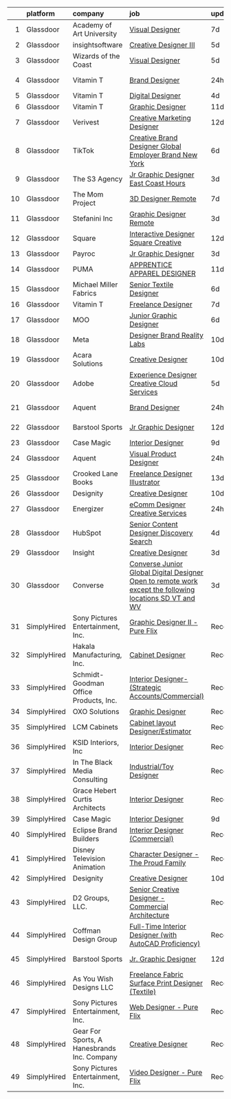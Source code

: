 

|    | platform    | company                                     | job                                                                                                                                                                                                                                                                                                                                                                                                                                                                                                                                                                                                                                                                                                                                                                                                                                                                                                                                                                                                                                                                          | update_time   | location            |
|---:|:------------|:--------------------------------------------|:-----------------------------------------------------------------------------------------------------------------------------------------------------------------------------------------------------------------------------------------------------------------------------------------------------------------------------------------------------------------------------------------------------------------------------------------------------------------------------------------------------------------------------------------------------------------------------------------------------------------------------------------------------------------------------------------------------------------------------------------------------------------------------------------------------------------------------------------------------------------------------------------------------------------------------------------------------------------------------------------------------------------------------------------------------------------------------|:--------------|:--------------------|
|  1 | Glassdoor   | Academy of Art University                   | [Visual Designer](https://www.glassdoor.com/partner/jobListing.htm?pos=120&ao=1136043&s=58&guid=0000018118e3da1fbd9361e56a182965&src=GD_JOB_AD&t=SR&vt=w&cs=1_aa9f763c&cb=1653979995173&jobListingId=1007887273409&jrtk=3-0-1g4ce7mn3j45v801-1g4ce7mniq0uf800-e26ba85fdd71777b-)                                                                                                                                                                                                                                                                                                                                                                                                                                                                                                                                                                                                                                                                                                                                                                                             | 7d            | Remote              |
|  2 | Glassdoor   | insightsoftware                             | [Creative Designer III](https://www.glassdoor.com/partner/jobListing.htm?pos=116&ao=1136043&s=58&guid=0000018118e3da1fbd9361e56a182965&src=GD_JOB_AD&t=SR&vt=w&ea=1&cs=1_84747bf4&cb=1653979995172&jobListingId=1007892557322&jrtk=3-0-1g4ce7mn3j45v801-1g4ce7mniq0uf800-edb5219fd768963e-)                                                                                                                                                                                                                                                                                                                                                                                                                                                                                                                                                                                                                                                                                                                                                                                  | 5d            | Raleigh, NC         |
|  3 | Glassdoor   | Wizards of the Coast                        | [Visual Designer](https://www.glassdoor.com/partner/jobListing.htm?pos=129&ao=1136043&s=58&guid=0000018118e3da1fbd9361e56a182965&src=GD_JOB_AD&t=SR&vt=w&ea=1&cs=1_6d05b51f&cb=1653979995176&jobListingId=1007893079725&jrtk=3-0-1g4ce7mn3j45v801-1g4ce7mniq0uf800-b185e27c67875b10-)                                                                                                                                                                                                                                                                                                                                                                                                                                                                                                                                                                                                                                                                                                                                                                                        | 5d            | Renton, WA          |
|  4 | Glassdoor   | Vitamin T                                   | [Brand Designer](https://www.glassdoor.com/partner/jobListing.htm?pos=104&ao=1110586&s=58&guid=0000018118e3da1fbd9361e56a182965&src=GD_JOB_AD&t=SR&vt=w&cs=1_25fb4663&cb=1653979995171&jobListingId=1007904302464&cpc=3BA4CE39D5B5DEF5&jrtk=3-0-1g4ce7mn3j45v801-1g4ce7mniq0uf800-2ffe7e5468a44849--6NYlbfkN0DMrcEu7yrtATojKJA7cEzGQ3FdRGWLh0CZQInL4ECGI6k5tN82kdM0cJmh4vC7GghxkYkDWuJDluff2uToy7AXVTFzTRdfcIKfuHc9oSeBogO_-XV4cveVdPSCuR2CkcUYC5iTx9P_3LmqkrAIbUUJEvcyn4R3kexpOv-ZotJWnhO2AvxzM41bWKNOt3stjOkbmIemW05LMnBN_JErJUrPboAlfrAfQtFNIbjvYmIBuOqRxPQuLU0btlBwH3EkJcqoNyb6L3mGSoOZCaDIrbF8duUk25Cy-7jwGYKRSEb-97g9Am4pBSibIt3_HtI9Nvqqn-VCaU8UXhxp11cN495EDsLYJjrx3TZLPkHG5kryp9wDly-jE3xm-glmoqn4TibtbUSYHdKUcpBJ-eCHfWrMKJ8u3fPpN4TgsjwyLLDQewlOMOwi4gunuEfLyzUrWTmcOH5_8DDn3Q%3D%3D)                                                                                                                                                                                                                                                                             | 24h           | New York, NY        |
|  5 | Glassdoor   | Vitamin T                                   | [Digital Designer](https://www.glassdoor.com/partner/jobListing.htm?pos=108&ao=1110586&s=58&guid=0000018118e3da1fbd9361e56a182965&src=GD_JOB_AD&t=SR&vt=w&cs=1_69dc0cc1&cb=1653979995171&jobListingId=1007895708709&cpc=C4A69CCDBB3B9599&jrtk=3-0-1g4ce7mn3j45v801-1g4ce7mniq0uf800-d783462fc3aa5169--6NYlbfkN0DMrcEu7yrtATojKJA7cEzGQ3FdRGWLh0CZQInL4ECGI6k5tN82kdM0OKoro5eXmjo5m-SzDVQ84f--66crKoH3dn4Q6yk9swa6z-DGLfTRH_ZxL9fKOklWPQHMIw4ypeG1WWFlz2wdGYJWcVoqShybfkjZU_otuzsj5yuCQFQhDhOZuSTNc6uZ0T-a-IGk3mWPLMLDt_RP-eLwa_5q1R1aHN1mwpvHFvl2wQoG6U1KEqvmAqUHgIhEF6XKIoBh2RRgOsD5hvy9fifdAUgugJKif_M_v8oGIalMlwekUubt1Y_BdioDgqJFq5N1L4CtfnjEc6pDZ2rF25Il6rsX8ypNHZm4s2L9eEjqjs8yH671n8Hc0qHSeYCRt2JpAcIHp2AoNLeOyGjQI-dJDNGwflkkCHWTGA8rGcqC1d5QnHCLqR3sKJz9WHX8ksuZ5tpDSBS2ag3TA06aKg%3D%3D)                                                                                                                                                                                                                                                                           | 4d            | Remote              |
|  6 | Glassdoor   | Vitamin T                                   | [Graphic Designer](https://www.glassdoor.com/partner/jobListing.htm?pos=109&ao=1110586&s=58&guid=0000018118e3da1fbd9361e56a182965&src=GD_JOB_AD&t=SR&vt=w&cs=1_ba0865de&cb=1653979995171&jobListingId=1007877187329&cpc=9908D8D4413DBB8A&jrtk=3-0-1g4ce7mn3j45v801-1g4ce7mniq0uf800-a904d3ba8a45659f--6NYlbfkN0DMrcEu7yrtATojKJA7cEzGQ3FdRGWLh0CZQInL4ECGI6k5tN82kdM0OKoro5eXmjrufZqZtXfByh95POie7Dk4LU8AtDKfROUtvhwyHSRX0BPiC4O9LsMimw_JRRO4mI7EgKB9dPnx7FcR5W7gjg1_OSVrvxRwmVUfNlu4UljO7i22rtyjGdf6qzMj7U2rsEv77a_AmPEq2RAg34WGeX-oJcAZoUFzQ5_YXIc-X-HN1gK9dj9R1TUgBB_p-ZjNOlWk2RwNLnr_f_uLNgLPDwjwS9IDRzXkitMvuVbCD52NuK5WzsXFCgOvMB8GQyBqv2vAL2QW2JUnkkqI6_MDjg1WDvlVA6GmZuyN_IEOq8fSyGDNQ76Hg3z9teIf7S6o6kZZGpeCearBruqaEANib_lHBGMEs4NtGV8soAhan2wditC93Aykss-jd3uV_XLC6coxmy4jZLnoXw%3D%3D)                                                                                                                                                                                                                                                                           | 11d           | Remote              |
|  7 | Glassdoor   | Verivest                                    | [Creative Marketing Designer](https://www.glassdoor.com/partner/jobListing.htm?pos=127&ao=1136043&s=58&guid=0000018118e3da1fbd9361e56a182965&src=GD_JOB_AD&t=SR&vt=w&ea=1&cs=1_eb872d5e&cb=1653979995176&jobListingId=1007874088116&jrtk=3-0-1g4ce7mn3j45v801-1g4ce7mniq0uf800-d7e678a9dd649d29-)                                                                                                                                                                                                                                                                                                                                                                                                                                                                                                                                                                                                                                                                                                                                                                            | 12d           | Remote              |
|  8 | Glassdoor   | TikTok                                      | [Creative Brand Designer   Global Employer Brand   New York](https://www.glassdoor.com/partner/jobListing.htm?pos=112&ao=1136043&s=58&guid=0000018118e3da1fbd9361e56a182965&src=GD_JOB_AD&t=SR&vt=w&cs=1_fedf1282&cb=1653979995172&jobListingId=1007887843036&jrtk=3-0-1g4ce7mn3j45v801-1g4ce7mniq0uf800-510ffd380d9b2fa2-)                                                                                                                                                                                                                                                                                                                                                                                                                                                                                                                                                                                                                                                                                                                                                  | 6d            | New York, NY        |
|  9 | Glassdoor   | The S3 Agency                               | [Jr  Graphic Designer  East Coast Hours ](https://www.glassdoor.com/partner/jobListing.htm?pos=101&ao=1110586&s=58&guid=0000018118e3da1fbd9361e56a182965&src=GD_JOB_AD&t=SR&vt=w&ea=1&cs=1_dc9d71af&cb=1653979995171&jobListingId=1007898074814&cpc=8795CF9063CD573D&jrtk=3-0-1g4ce7mn3j45v801-1g4ce7mniq0uf800-bbfbbadaae3f53c1--6NYlbfkN0Dx_v1g2F9XmSVJlQ0p8WOO-7nqua9RDwBeeRYQYjFgz9sVt_v-2uqk2iltN6N_jVh84Lrmr5mdVAkqJOKud_P0otb9BgsL9lBwfA_y52FwZTHSso0Fxl5AyN5QLUscQnxEEZVqWBzH3CbjfVtB9i6DGb--tKA7bUpDbVKEP4it-lR8Zb6n-ILmlmAcQCSLEVrMjNXRFVj434usmkX9p2m5Terg_H_k6QzN-whi56joe5G8XKB_QK7MHQDHn7LVI8OWuoB3EGAylTFOb_0B3fdKoABI-wxTl91sTtiW1aWtfD8uULPx6QUL7t8vfB-pjBbPhZEaceVhj9N3uV4VPCUEqVX13AEvFvk6kEqiUYD0e8hnOVuLK3n2TNuA_ObShwz6e2ETJWLeLp6oeuWTF0Ql2QHI-7jUPdcL1zI7lYDOKIHtG3MPGKy7-jabJ85KAmAQSQnMlSx98kwJjU9lD8vEN9mHyq_vQR8BwLmP6fgn3DSlmGAXsrF9)                                                                                                                                                                                                           | 3d            | Remote              |
| 10 | Glassdoor   | The Mom Project                             | [3D Designer  Remote ](https://www.glassdoor.com/partner/jobListing.htm?pos=106&ao=1110586&s=58&guid=0000018118e3da1fbd9361e56a182965&src=GD_JOB_AD&t=SR&vt=w&cs=1_14b43de8&cb=1653979995171&jobListingId=1007886436167&cpc=6FC5BA77C9A4CD78&jrtk=3-0-1g4ce7mn3j45v801-1g4ce7mniq0uf800-fe33e103591b5056--6NYlbfkN0BDp_epf89aHDQhKpPegNJQ_ldQpEFZQsM9OcONMGxWx6pU56EKHF58QjVdAUvn2gUYcPg_V_x2WniXDrLP5VbIg-rC7mn1Qy9RfkkiAlqY2LRlM7LOfznOL0U9ebP1K6YLZBAg65pGuRKYjpedu-NlOQZOIHmkh8Te1-zQoEt64m0csjzpD9zS5AWTEudqbreBM_AUJH4SlIhZGQsUf4C1HaVZtyiVzIx3jr7jsMuHU2JEDggjs5-Bn4DUdiqNBUQi8636YLPp46OU4ztjOy-X-Atmsjq2MeOP8VHAO1m4Bv69l2xs3tFpUeA71M0TOuYwRsBydCS6cuMpjGEN0tPiZ9rV_o5KWcqWoQcTF-1fEhou_amgzF5UnDxfMLds74D389JtAcTQbDjKRLCboVHu5obuQ9ZuW5lp-R7nFA__2FtwrIJ8BnhBHPqT0bQeSrH0ijjycqGtghl0x3HmmyHArB2f-vh2opqd2S5XfKBX_hb2FhgGYQsW5sZjC8yrt1EO32r8w0ckfZ7SH254DLeqz3AVyfxL8L0CBGHC1uFEgsu2gsbdl-cjs8uIuzRcKHI%3D)                                                                                                                                                     | 7d            | Seattle, WA         |
| 11 | Glassdoor   | Stefanini  Inc                              | [Graphic Designer  Remote ](https://www.glassdoor.com/partner/jobListing.htm?pos=118&ao=1136043&s=58&guid=0000018118e3da1fbd9361e56a182965&src=GD_JOB_AD&t=SR&vt=w&ea=1&cs=1_f327a367&cb=1653979995172&jobListingId=1007899547144&jrtk=3-0-1g4ce7mn3j45v801-1g4ce7mniq0uf800-420d0ffac65c912e-)                                                                                                                                                                                                                                                                                                                                                                                                                                                                                                                                                                                                                                                                                                                                                                              | 3d            | Dallas, TX          |
| 12 | Glassdoor   | Square                                      | [Interactive Designer   Square Creative](https://www.glassdoor.com/partner/jobListing.htm?pos=126&ao=1136043&s=58&guid=0000018118e3da1fbd9361e56a182965&src=GD_JOB_AD&t=SR&vt=w&cs=1_b5bd142d&cb=1653979995175&jobListingId=1007875130559&jrtk=3-0-1g4ce7mn3j45v801-1g4ce7mniq0uf800-a5bca658c1845c24-)                                                                                                                                                                                                                                                                                                                                                                                                                                                                                                                                                                                                                                                                                                                                                                      | 12d           | Philadelphia, PA    |
| 13 | Glassdoor   | Payroc                                      | [Jr  Graphic Designer](https://www.glassdoor.com/partner/jobListing.htm?pos=122&ao=1136043&s=58&guid=0000018118e3da1fbd9361e56a182965&src=GD_JOB_AD&t=SR&vt=w&ea=1&cs=1_7679cd0b&cb=1653979995173&jobListingId=1007899091353&jrtk=3-0-1g4ce7mn3j45v801-1g4ce7mniq0uf800-02d990d4da6ab499-)                                                                                                                                                                                                                                                                                                                                                                                                                                                                                                                                                                                                                                                                                                                                                                                   | 3d            | Remote              |
| 14 | Glassdoor   | PUMA                                        | [APPRENTICE  APPAREL DESIGNER](https://www.glassdoor.com/partner/jobListing.htm?pos=123&ao=1136043&s=58&guid=0000018118e3da1fbd9361e56a182965&src=GD_JOB_AD&t=SR&vt=w&cs=1_8ce62dec&cb=1653979995175&jobListingId=1007877597006&jrtk=3-0-1g4ce7mn3j45v801-1g4ce7mniq0uf800-1f92cbeeece5550b-)                                                                                                                                                                                                                                                                                                                                                                                                                                                                                                                                                                                                                                                                                                                                                                                | 11d           | Somerville, MA      |
| 15 | Glassdoor   | Michael Miller Fabrics                      | [Senior Textile Designer](https://www.glassdoor.com/partner/jobListing.htm?pos=102&ao=1110586&s=58&guid=0000018118e3da1fbd9361e56a182965&src=GD_JOB_AD&t=SR&vt=w&ea=1&cs=1_cb8d55e0&cb=1653979995171&jobListingId=1007890097618&cpc=A65DF3A704A48F9B&jrtk=3-0-1g4ce7mn3j45v801-1g4ce7mniq0uf800-1199109f65cb0bc2--6NYlbfkN0Aa_Hwcb3A6wpbuysl_ekJeGPboXr2ELun7xWY3K7GOUB81oL_2bkKwlTZQqeaFZL6HZmTjTPZMZY4XhyVatta2lrF2HKWjEMO7NmKWkaX_4pSqjZqGKpbAyvV2h-8O8hKnl7Pxc2rFv7aq49SjMN5Aiiv2jJb8QJjJF_B3ihQ4lvnzf6-H_HXf6-TL3ZVvbqeqT-Ox0E5Cb1auD_A4qBubqO9TKxIRUl-GA3gmWvCs42WEi3V6jiyx2aLDRPwPyts3V9arkwgKVlwsHNCeQgR8aHvBo02XuEKORyZ17OshMDiPXFZzP6sn0paLke8WHAJsFO8kXryuYHu2Yx7O7ZYjDaKy-suED_BjYFZ5NiqUEw59FN22bQV4PpkSr48_b3UYcRKjtG1dcEgm1CXrwHL7Q0SK7f-SWuxcsMd8ASQyprXlVATDvgFESnjFixp240fOKi-EO0Z3R8YqxK-GK0CgLkim7787mn5Z5WjfYRlPlpDdKpOeTs_1uwNcRKP5td0%3D)                                                                                                                                                                                                             | 6d            | Remote              |
| 16 | Glassdoor   | Vitamin T                                   | [Freelance Designer](https://www.glassdoor.com/partner/jobListing.htm?pos=110&ao=1110586&s=58&guid=0000018118e3da1fbd9361e56a182965&src=GD_JOB_AD&t=SR&vt=w&cs=1_faa34a93&cb=1653979995172&jobListingId=1007886606457&cpc=3BA4CE39D5B5DEF5&jrtk=3-0-1g4ce7mn3j45v801-1g4ce7mniq0uf800-2ff419e625ff879c--6NYlbfkN0DMrcEu7yrtATojKJA7cEzGQ3FdRGWLh0CZQInL4ECGI6k5tN82kdM0cJmh4vC7GghVxyrUzrjmtHL2XXE1xu1WKn47zudU_8G7rKAeR5STyoms0UwUagd24LgO-MmLJh0bEVwf0VV0WMipix3sZShRi-pdAuurRcY5e-lstS1LNgTqtcVKbl0GyYCJZLYnh031OWJc0J0hCRhEW-0xQGn0c874sVG6EIq8ELgSzwgKJj1YAv17A556ZAM5I2NWQra99UwDtLra4KjNbXxd7O-iwzdi1XWEHrmVR4INeojPy41mQ0bZ2WGBnX3157joc8SMo4XWZ9tv7yizJ0_CE-LhzXlHhLvNJQcrmlUdbXuWq5-i8PrKWZ84qgjg7ayQ9FjEru9Zo5lRigHahQzIUi_c4UvWBxvCHrMDttoa_bgYLa5laOKfvCEYCpiY4GGbv08amr5vXcUUEw%3D%3D)                                                                                                                                                                                                                                                                         | 7d            | Boston, MA          |
| 17 | Glassdoor   | MOO                                         | [Junior Graphic Designer](https://www.glassdoor.com/partner/jobListing.htm?pos=130&ao=1136043&s=58&guid=0000018118e3da1fbd9361e56a182965&src=GD_JOB_AD&t=SR&vt=w&cs=1_1cf5b9ab&cb=1653979995176&jobListingId=1007890120525&jrtk=3-0-1g4ce7mn3j45v801-1g4ce7mniq0uf800-0e960d1f9c324daa-)                                                                                                                                                                                                                                                                                                                                                                                                                                                                                                                                                                                                                                                                                                                                                                                     | 6d            | Providence, RI      |
| 18 | Glassdoor   | Meta                                        | [Designer  Brand   Reality Labs](https://www.glassdoor.com/partner/jobListing.htm?pos=125&ao=1136043&s=58&guid=0000018118e3da1fbd9361e56a182965&src=GD_JOB_AD&t=SR&vt=w&cs=1_26bba1ad&cb=1653979995175&jobListingId=1007880769962&jrtk=3-0-1g4ce7mn3j45v801-1g4ce7mniq0uf800-3fb89e60204e8df8-)                                                                                                                                                                                                                                                                                                                                                                                                                                                                                                                                                                                                                                                                                                                                                                              | 10d           | Remote              |
| 19 | Glassdoor   | Acara Solutions                             | [Creative Designer](https://www.glassdoor.com/partner/jobListing.htm?pos=107&ao=1110586&s=58&guid=0000018118e3da1fbd9361e56a182965&src=GD_JOB_AD&t=SR&vt=w&ea=1&cs=1_aa1c5adf&cb=1653979995172&jobListingId=1007879608048&cpc=AC285F3A3ECA6BB0&jrtk=3-0-1g4ce7mn3j45v801-1g4ce7mniq0uf800-0ac0c45c099c8b67--6NYlbfkN0BQuJXpfawXtfhwzLerQhC04iCxGrelUvn_xttDeop7CMmG32gURwRxtmLdzLGxgETxPodZMGtj9QJRFwEQtmb3KYEwr2xt6RRPJX9Ig87j63-SHSr0C8cpPiKpZ6aOtt0PzgQgYGnYWcpwsv48Tpk8jHbyqEsJDxJOfupYf3JAAyr-D4EkO8f3xWeOpm-sGtG0ZkasZV_6wrd1abEJWUrOQ1pcWk8FUFIm39Or7Js6am5Ic-UefdgbcTcBngfYR3W9JVNSEcPqNEYrbLKI6NHl2_H8Het6zSV1SYA_SbZIJzkzJksSwGJ1RdWWhfH1xVligcG4YuXeKnnVpmTR2xjhRix78tGdhH2NW2fgajd859VRomfzR6FQ2cH7pmyrOv8GqPVa810dQz1VuLSdL77etwQX9l6oBxakdlYQgXUVEPfQrBFttfG6BsNjIWycS1aFD9GCiO91iAXoIUpQCZW7P77AoRjTSa6omXefE17Tu74vjY9rWrLfbGJOUjYaMuKTi-EZEpnQvfP5UUbIWVKBM_bagSdnExUFfIjVM1xulsbCfYE2EtKbqjmXDWjmtkrQ6pegX6nZwkZTakdYspN6kjR_LTnsG8G6XCyhouJeGbinNjLzIpzaPC2RIik5cvmTs0CjDQsvNgQ8fska8j2m3ChjwO8HAAisCa_o5VER7fL5BwYC6koLkajPQOG0DdgYRGF633ulFla3sBMf12_K) | 10d           | Kissimmee, FL       |
| 20 | Glassdoor   | Adobe                                       | [Experience Designer  Creative Cloud Services](https://www.glassdoor.com/partner/jobListing.htm?pos=117&ao=1136043&s=58&guid=0000018118e3da1fbd9361e56a182965&src=GD_JOB_AD&t=SR&vt=w&cs=1_e682386b&cb=1653979995172&jobListingId=1007892608813&jrtk=3-0-1g4ce7mn3j45v801-1g4ce7mniq0uf800-64368186b39e322b-)                                                                                                                                                                                                                                                                                                                                                                                                                                                                                                                                                                                                                                                                                                                                                                | 5d            | San Francisco, CA   |
| 21 | Glassdoor   | Aquent                                      | [Brand Designer](https://www.glassdoor.com/partner/jobListing.htm?pos=103&ao=1110586&s=58&guid=0000018118e3da1fbd9361e56a182965&src=GD_JOB_AD&t=SR&vt=w&cs=1_5cb6f430&cb=1653979995171&jobListingId=1007904361036&cpc=6FC5BA77C9A4CD78&jrtk=3-0-1g4ce7mn3j45v801-1g4ce7mniq0uf800-3a74673d5f60b33e--6NYlbfkN0DMrcEu7yrtATojKJA7cEzGQ3FdRGWLh0CZQInL4ECGI9gD0Wolx9R2v-Aex0-GK05aw9RU-KCTKzrrYCMOIvwsh01nDuVmhWGneBVfajRotrf6oeh0iwtu_D2tWy7JwFcLdEAI3up_G04IyGerZfVnzbcNaDnkjMpjoBVVN-JApBl8mLxCjfXYMPPyqYicoWwR5AhK6dnUTsJ_omzYMYQimQcIj56-nrvx7VVTYk5N7BwFr83Svxnj7pooP5hHCMm2dAt-JVfo2Ke9HcyuKT4kF6lbxo8TUB9begLHcj8clq35Gz8n_QnlhEgQSBkJQ6mezLWGTrB5YE4NGwgY8Ph-CkHH5xXeCKqUr0pPl-wXxASQNH7zRmwa0bgk4Hap0xCVnnXw1B25YFrJXM0RupP94WCQDOWTGg0I9BfjwmSE5bqr2W0a17Fhjuqn6Ta_2FyDSMTWAwO9Yg%3D%3D)                                                                                                                                                                                                                                                                             | 24h           | New York, NY        |
| 22 | Glassdoor   | Barstool Sports                             | [Jr  Graphic Designer](https://www.glassdoor.com/partner/jobListing.htm?pos=119&ao=1136043&s=58&guid=0000018118e3da1fbd9361e56a182965&src=GD_JOB_AD&t=SR&vt=w&ea=1&cs=1_812f242f&cb=1653979995172&jobListingId=1007872983217&jrtk=3-0-1g4ce7mn3j45v801-1g4ce7mniq0uf800-7fb119ac1993d3bd-)                                                                                                                                                                                                                                                                                                                                                                                                                                                                                                                                                                                                                                                                                                                                                                                   | 12d           | New York, NY        |
| 23 | Glassdoor   | Case Magic                                  | [Interior Designer](https://www.glassdoor.com/partner/jobListing.htm?pos=128&ao=1136043&s=58&guid=0000018118e3da1fbd9361e56a182965&src=GD_JOB_AD&t=SR&vt=w&ea=1&cs=1_4c1565e9&cb=1653979995176&jobListingId=1007881346663&jrtk=3-0-1g4ce7mn3j45v801-1g4ce7mniq0uf800-173badf1b34b5b40-)                                                                                                                                                                                                                                                                                                                                                                                                                                                                                                                                                                                                                                                                                                                                                                                      | 9d            | Remote              |
| 24 | Glassdoor   | Aquent                                      | [Visual Product Designer](https://www.glassdoor.com/partner/jobListing.htm?pos=105&ao=1110586&s=58&guid=0000018118e3da1fbd9361e56a182965&src=GD_JOB_AD&t=SR&vt=w&cs=1_e1aaf167&cb=1653979995171&jobListingId=1007904361035&cpc=6FC5BA77C9A4CD78&jrtk=3-0-1g4ce7mn3j45v801-1g4ce7mniq0uf800-341401190a17b02f--6NYlbfkN0DMrcEu7yrtATojKJA7cEzGQ3FdRGWLh0CZQInL4ECGI9gD0Wolx9R2v-Aex0-GK05aw9RU-KCTK7DenLxQITrJcdG2dFVdxA05tBD16dtam_U0znaR7mx0A7IjMDVFuA6DXeIO7I1SyjrRH3zO6hFPmisGK-HOE2vGKSRQ37jX73PNvJiTmkH6e7XBES_YyG1gwAHEXNm2tx43JtStslVM8tQfHGcLwi46y2vRimnuYzc36Iw0Sm7H70ym9akx65YNqrTWTCgkMWlT3LQuEccq7rk8yPmlc3yJ3k74SX0JrMOevLxaNQHGsNhgZg0l_RKrTRvn658Bi8PTBdnXcyppI9b5q35qovnPNPBLeYgwywQoqdlvapDCY-r4Joxo_-TusjvGrEbgyv5lUUVqHizpB5eHF3JwYPyFRWf7scUsbX6k6sTu7X9je1Rx_cwWgvLBmAdQsFEIDQ%3D%3D)                                                                                                                                                                                                                                                                    | 24h           | New York, NY        |
| 25 | Glassdoor   | Crooked Lane Books                          | [Freelance Designer Illustrator](https://www.glassdoor.com/partner/jobListing.htm?pos=113&ao=1136043&s=58&guid=0000018118e3da1fbd9361e56a182965&src=GD_JOB_AD&t=SR&vt=w&cs=1_5a939fb6&cb=1653979995172&jobListingId=1007871417259&jrtk=3-0-1g4ce7mn3j45v801-1g4ce7mniq0uf800-8c087960cb465454-)                                                                                                                                                                                                                                                                                                                                                                                                                                                                                                                                                                                                                                                                                                                                                                              | 13d           | Remote              |
| 26 | Glassdoor   | Designity                                   | [Creative Designer](https://www.glassdoor.com/partner/jobListing.htm?pos=115&ao=1136043&s=58&guid=0000018118e3da1fbd9361e56a182965&src=GD_JOB_AD&t=SR&vt=w&ea=1&cs=1_de29ad5c&cb=1653979995172&jobListingId=1007880474518&jrtk=3-0-1g4ce7mn3j45v801-1g4ce7mniq0uf800-bdbcdad92f10c625-)                                                                                                                                                                                                                                                                                                                                                                                                                                                                                                                                                                                                                                                                                                                                                                                      | 10d           | Remote              |
| 27 | Glassdoor   | Energizer                                   | [eComm Designer Creative Services](https://www.glassdoor.com/partner/jobListing.htm?pos=111&ao=1136043&s=58&guid=0000018118e3da1fbd9361e56a182965&src=GD_JOB_AD&t=SR&vt=w&cs=1_01063b84&cb=1653979995172&jobListingId=1007903262467&jrtk=3-0-1g4ce7mn3j45v801-1g4ce7mniq0uf800-6a94e91f0d6551e3-)                                                                                                                                                                                                                                                                                                                                                                                                                                                                                                                                                                                                                                                                                                                                                                            | 24h           | Remote              |
| 28 | Glassdoor   | HubSpot                                     | [Senior Content Designer  Discovery   Search](https://www.glassdoor.com/partner/jobListing.htm?pos=124&ao=1136043&s=58&guid=0000018118e3da1fbd9361e56a182965&src=GD_JOB_AD&t=SR&vt=w&ea=1&cs=1_cf0c56b4&cb=1653979995175&jobListingId=1007895164836&jrtk=3-0-1g4ce7mn3j45v801-1g4ce7mniq0uf800-8c8676a53579eebc-)                                                                                                                                                                                                                                                                                                                                                                                                                                                                                                                                                                                                                                                                                                                                                            | 4d            | Cambridge, MA       |
| 29 | Glassdoor   | Insight                                     | [Creative Designer](https://www.glassdoor.com/partner/jobListing.htm?pos=114&ao=1136043&s=58&guid=0000018118e3da1fbd9361e56a182965&src=GD_JOB_AD&t=SR&vt=w&ea=1&cs=1_e7922773&cb=1653979995172&jobListingId=1007899240588&jrtk=3-0-1g4ce7mn3j45v801-1g4ce7mniq0uf800-f409c4328164d839-)                                                                                                                                                                                                                                                                                                                                                                                                                                                                                                                                                                                                                                                                                                                                                                                      | 3d            | Chicago, IL         |
| 30 | Glassdoor   | Converse                                    | [Converse  Junior Global Digital Designer  Open to remote work  except the following locations  SD  VT  and WV ](https://www.glassdoor.com/partner/jobListing.htm?pos=121&ao=1136043&s=58&guid=0000018118e3da1fbd9361e56a182965&src=GD_JOB_AD&t=SR&vt=w&cs=1_7aff0bcc&cb=1653979995173&jobListingId=1007899058755&jrtk=3-0-1g4ce7mn3j45v801-1g4ce7mniq0uf800-2ec7aad1eefb785d-)                                                                                                                                                                                                                                                                                                                                                                                                                                                                                                                                                                                                                                                                                              | 3d            | Boston, MA          |
| 31 | SimplyHired | Sony Pictures Entertainment, Inc.           | [Graphic Designer II - Pure Flix](https://www.simplyhired.com/job/QbB0ZbaK1PSnoTD49B04Am8F7N-h4V5gUS_U9OB3sNTRTF4hva1oXw?q=creative+designer)                                                                                                                                                                                                                                                                                                                                                                                                                                                                                                                                                                                                                                                                                                                                                                                                                                                                                                                                | Recently      | Scottsdale, AZ      |
| 32 | SimplyHired | Hakala Manufacturing, Inc.                  | [Cabinet Designer](https://www.simplyhired.com/job/YilX4Hz9pp4kNiw4JwdNXyf9wOWybFD8sdGbEydyVTfmryDhPTEMlQ?q=creative+designer)                                                                                                                                                                                                                                                                                                                                                                                                                                                                                                                                                                                                                                                                                                                                                                                                                                                                                                                                               | Recently      | Bend, OR            |
| 33 | SimplyHired | Schmidt-Goodman Office Products, Inc.       | [Interior Designer- (Strategic Accounts/Commercial)](https://www.simplyhired.com/job/4OHedwTN4UazEGnoPC6h8_xlWEO6PPSP3L1PtGS61C9VgmCMZ0LimA?q=creative+designer)                                                                                                                                                                                                                                                                                                                                                                                                                                                                                                                                                                                                                                                                                                                                                                                                                                                                                                             | Recently      | Rochester, MN       |
| 34 | SimplyHired | OXO Solutions                               | [Graphic Designer](https://www.simplyhired.com/job/BXUyWLRJM5GqlXxmpwBw-g_A_qs7M6-f7IDZTvQqqHxFROKtKw3p1Q?q=creative+designer)                                                                                                                                                                                                                                                                                                                                                                                                                                                                                                                                                                                                                                                                                                                                                                                                                                                                                                                                               | Recently      | Adobe, AZ           |
| 35 | SimplyHired | LCM Cabinets                                | [Cabinet layout Designer/Estimator](https://www.simplyhired.com/job/DGSlfiUPWVOU_IlQXYWu3NE8c65_nAMngwGpdSuOIPTgYpGha4wvXw?q=creative+designer)                                                                                                                                                                                                                                                                                                                                                                                                                                                                                                                                                                                                                                                                                                                                                                                                                                                                                                                              | Recently      | Monroe, WA          |
| 36 | SimplyHired | KSID Interiors, Inc                         | [Interior Designer](https://www.simplyhired.com/job/F6XYY5RhMuIupSgbiCXRjLVGiVWL98ueB48iYTaZcnS9gQd70bBNWQ?q=creative+designer)                                                                                                                                                                                                                                                                                                                                                                                                                                                                                                                                                                                                                                                                                                                                                                                                                                                                                                                                              | Recently      | Springfield, IL     |
| 37 | SimplyHired | In The Black Media Consulting               | [Industrial/Toy Designer](https://www.simplyhired.com/job/agciAXD17-kSvNUfg13HSneNBGZNIBQZOtRTGf_zFYfWbIS_M-kULg?q=creative+designer)                                                                                                                                                                                                                                                                                                                                                                                                                                                                                                                                                                                                                                                                                                                                                                                                                                                                                                                                        | Recently      | Remote              |
| 38 | SimplyHired | Grace Hebert Curtis Architects              | [Interior Designer](https://www.simplyhired.com/job/P4uYYbTk44YufM37BPFLKpQnRPhgT-TJJnBVKOfPULdXvverRsfOJA?q=creative+designer)                                                                                                                                                                                                                                                                                                                                                                                                                                                                                                                                                                                                                                                                                                                                                                                                                                                                                                                                              | Recently      | New Orleans, LA     |
| 39 | SimplyHired | Case Magic                                  | [Interior Designer](https://www.simplyhired.com/job/WAgF14JmswB6TGD-JUfpPD-963ncL4DfuCrtth1pVIXsR89yXGJEBA?q=creative+designer)                                                                                                                                                                                                                                                                                                                                                                                                                                                                                                                                                                                                                                                                                                                                                                                                                                                                                                                                              | 9d            | Remote              |
| 40 | SimplyHired | Eclipse Brand Builders                      | [Interior Designer (Commercial)](https://www.simplyhired.com/job/X25uucX0iUyjBPX9LFShukNgRJcESR3zDeCMa0IPzjM9e_VIhYcQrA?q=creative+designer)                                                                                                                                                                                                                                                                                                                                                                                                                                                                                                                                                                                                                                                                                                                                                                                                                                                                                                                                 | Recently      | Johns Creek, GA     |
| 41 | SimplyHired | Disney Television Animation                 | [Character Designer - The Proud Family](https://www.simplyhired.com/job/TtZSfKNaqSYbi-mUsFNEmIKbeOymFWfJmq8d89Wg0wN8o-jwkPjqaA?q=creative+designer)                                                                                                                                                                                                                                                                                                                                                                                                                                                                                                                                                                                                                                                                                                                                                                                                                                                                                                                          | Recently      | Glendale, CA        |
| 42 | SimplyHired | Designity                                   | [Creative Designer](https://www.simplyhired.com/job/2y9_sik6i-EF5zZIIOtMxcUJ5L_EDFFrJckJ3BbFBjTd0jWKlAiwjw?q=creative+designer)                                                                                                                                                                                                                                                                                                                                                                                                                                                                                                                                                                                                                                                                                                                                                                                                                                                                                                                                              | 10d           | Remote              |
| 43 | SimplyHired | D2 Groups, LLC.                             | [Senior Creative Designer - Commercial Architecture](https://www.simplyhired.com/job/Yzphuvu4v4KIeGAg97r-GC4K2aaGuq7WuIAfSSpOBYl9P_dmzDtnLw?q=creative+designer)                                                                                                                                                                                                                                                                                                                                                                                                                                                                                                                                                                                                                                                                                                                                                                                                                                                                                                             | Recently      | King of Prussia, PA |
| 44 | SimplyHired | Coffman Design Group                        | [Full-Time Interior Designer (with AutoCAD Proficiency)](https://www.simplyhired.com/job/Xx7hJsbn6OIObeoohRD70Y4VdH0y_sC279UDSdlsem1MGWNh8Uj_rg?q=creative+designer)                                                                                                                                                                                                                                                                                                                                                                                                                                                                                                                                                                                                                                                                                                                                                                                                                                                                                                         | Recently      | Naples, FL          |
| 45 | SimplyHired | Barstool Sports                             | [Jr. Graphic Designer](https://www.simplyhired.com/job/Y4FCpe7Fk3ePIjx5rtw8GJ_lcqAQ7NjV6HkHug89DeJmbte9xR8fEw?q=creative+designer)                                                                                                                                                                                                                                                                                                                                                                                                                                                                                                                                                                                                                                                                                                                                                                                                                                                                                                                                           | 12d           | New York, NY        |
| 46 | SimplyHired | As You Wish Designs LLC                     | [Freelance Fabric Surface Print Designer (Textile)](https://www.simplyhired.com/job/ZBXjBnpVmB8oyLXQqmsJmJzkyGJP93qrqnOgXy8mo8Abdtc-sm6CCQ?q=creative+designer)                                                                                                                                                                                                                                                                                                                                                                                                                                                                                                                                                                                                                                                                                                                                                                                                                                                                                                              | Recently      | Remote              |
| 47 | SimplyHired | Sony Pictures Entertainment, Inc.           | [Web Designer - Pure Flix](https://www.simplyhired.com/job/85TINjwzHpPmKsq5foy0y5pvbkk89YF8xe8-uqHg9uDkR_5Xp6mn5w?q=creative+designer)                                                                                                                                                                                                                                                                                                                                                                                                                                                                                                                                                                                                                                                                                                                                                                                                                                                                                                                                       | Recently      | Scottsdale, AZ      |
| 48 | SimplyHired | Gear For Sports, A Hanesbrands Inc. Company | [Creative Designer](https://www.simplyhired.com/job/2oVHV1MRDDAw-snMzPT9gi-6uvME0MTOHkvv3V2oADLOZT2kK8_ilw?q=creative+designer)                                                                                                                                                                                                                                                                                                                                                                                                                                                                                                                                                                                                                                                                                                                                                                                                                                                                                                                                              | Recently      | Remote +1 location  |
| 49 | SimplyHired | Sony Pictures Entertainment, Inc.           | [Video Designer - Pure Flix](https://www.simplyhired.com/job/xnEVdog2YRuc0zbZreeMy9lXd8mugrYex41qC0zCxc_gxvCYzQudQA?q=creative+designer)                                                                                                                                                                                                                                                                                                                                                                                                                                                                                                                                                                                                                                                                                                                                                                                                                                                                                                                                     | Recently      | Scottsdale, AZ      |